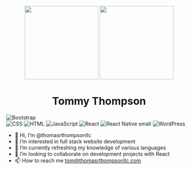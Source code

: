 

<p align="center">
<img width="200" src="https://user-images.githubusercontent.com/30050564/150536409-616dbf95-de17-46a2-8c59-42cec0e03ddb.png">
<img width="200" src="https://user-images.githubusercontent.com/30050564/150533510-943a9b51-c639-46f2-acfc-38c96e2b93ea.png">
</p>


<h1 align="center">Tommy Thompson</h1>

<p align="center">
   




![Bootstrap](https://user-images.githubusercontent.com/30050564/150533510-943a9b51-c639-46f2-acfc-38c96e2b93ea.png)   
![CSS](https://user-images.githubusercontent.com/30050564/150533513-c9cc771b-a27c-4c64-b468-9ac71ed831bc.png)
![HTML](https://user-images.githubusercontent.com/30050564/150533514-4eebd6ee-2990-498c-a85b-13786ccbc4e6.png)
![JavaScript](https://user-images.githubusercontent.com/30050564/150533515-84e7fe98-3e12-4f6d-bc39-3d26aa73a7ca.png)
![React](https://user-images.githubusercontent.com/30050564/150533517-39cefdeb-f091-49c7-931d-f81238dfb012.png)
![React Native small](https://user-images.githubusercontent.com/30050564/150537202-ea4a18da-53ba-4b0a-9351-a90bac2d1891.png)
![WordPress](https://user-images.githubusercontent.com/30050564/150533518-9888a1c2-ddf0-494e-a41a-40f4514a7d92.png)

</p>

- 👋 Hi, I’m @thomasrthompsonllc
- 👀 I’m interested in full stack website development 
- 🌱 I’m currently refreshing my knowledge of various languages
- 💞️ I’m looking to collaborate on development projects with React
- 📫 How to reach me tom@thomasrthompsonllc.com

<!---
thomasrthompsonllc/thomasrthompsonllc is a ✨ special ✨ repository because its `README.md` (this file) appears on your GitHub profile.
You can click the Preview link to take a look at your changes.
->
![This is an image](/thomasrthompsonllc/language-images/React.png)
![JavaScript](https://user-images.githubusercontent.com/30050564/150526868-3f12dd28-1a76-4544-a2c0-37a647a7a907.png)
![GitHub Logo](/thomasrthompsonllc/thomasrthompsonllc/language-images-/React.png)
